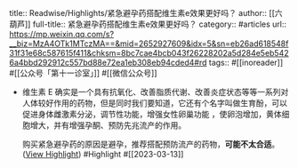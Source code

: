 title:: Readwise/Highlights/紧急避孕药搭配维生素e效果更好吗？
author:: [[六葫芦]]
full-title:: 紧急避孕药搭配维生素e效果更好吗？
category:: #articles
url:: https://mp.weixin.qq.com/s?__biz=MzA4OTk1MTczMA==&mid=2652927609&idx=5&sn=eb26ad618548f31f31e68c587615f411&chksm=8bc7cae4bcb043f26228202a5d284e5eb5426a4bbd292912c557bd88e72ea1eb308eb94cded4#rd
tags:: #[[inoreader]] #[[公众号「第十一诊室」]] #[[微信公众号]]
- 维生素 E 确实是一个具有抗氧化、改善脂质代谢、改善炎症状态等等一系列对人体较好作用的药物，但是同时我们要知道，它还有个名字叫做生育酚，可以促进身体雌激素分泌，调节性功能，增强女性卵巢功能 ，使卵泡增加，黄体细胞增大，并有增强孕酮、预防先兆流产的作用。
  
  购买紧急避孕药的原因是避孕，推荐搭配预防流产的药物，**可能不太合适**。 ([View Highlight](https://read.readwise.io/read/01gvchbcds1h8gt3gng7zbw5jf)) #Highlight #[[2023-03-13]]